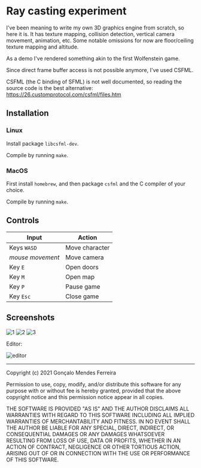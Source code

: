# Ray casting experiment

I've been meaning to write my own 3D graphics engine from scratch, so here it is. It has texture mapping, collision detection, vertical camera movement, animation, etc.
Some notable omissions for now are floor/ceiling texture mapping and altitude.

As a demo I've rendered something akin to the first Wolfenstein game.

Since direct frame buffer access is not possible anymore, I've used CSFML.

CSFML (the C binding of SFML) is not well documented, so reading the source
code is the best alternative: https://26.customprotocol.com/csfml/files.htm

## Installation

### Linux

Install package `libcsfml-dev`.

Compile by running `make`.

### MacOS

First install `homebrew`, and then package `csfml` and the C compiler of your choice.

Compile by running `make`.

## Controls

Input | Action
--- | ---
Keys `WASD` | Move character
_mouse movement_ | Move camera
Key `E` | Open doors
Key `M` | Open map
Key `P` | Pause game
Key `Esc` | Close game

## Screenshots

![1](https://user-images.githubusercontent.com/5512054/140586136-67068fab-ef16-4ff1-8235-09f4d0fd09c3.png)
![2](https://user-images.githubusercontent.com/5512054/140626177-be5135c0-5685-4077-80f8-f749977e1e0e.png)
![3](https://user-images.githubusercontent.com/5512054/140586137-22eeef83-7fc1-4252-9f69-2b135652b6fc.png)

Editor:

![editor](https://user-images.githubusercontent.com/5512054/140579835-f617973e-f796-4628-b049-6f834cf46e86.png)



---

Copyright (c) 2021 Gonçalo Mendes Ferreira

Permission to use, copy, modify, and/or distribute this software for any purpose
with or without fee is hereby granted, provided that the above copyright notice
and this permission notice appear in all copies.

THE SOFTWARE IS PROVIDED "AS IS" AND THE AUTHOR DISCLAIMS ALL WARRANTIES WITH
REGARD TO THIS SOFTWARE INCLUDING ALL IMPLIED WARRANTIES OF MERCHANTABILITY AND
FITNESS. IN NO EVENT SHALL THE AUTHOR BE LIABLE FOR ANY SPECIAL, DIRECT,
INDIRECT, OR CONSEQUENTIAL DAMAGES OR ANY DAMAGES WHATSOEVER RESULTING FROM LOSS
OF USE, DATA OR PROFITS, WHETHER IN AN ACTION OF CONTRACT, NEGLIGENCE OR OTHER
TORTIOUS ACTION, ARISING OUT OF OR IN CONNECTION WITH THE USE OR PERFORMANCE OF
THIS SOFTWARE.
